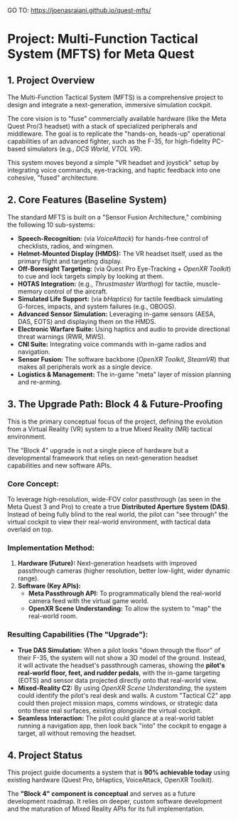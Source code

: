 



GO TO:
https://joenasraiani.github.io/quest-mfts/



# Project: Multi-Function Tactical System (MFTS) for Meta Quest

## 1. Project Overview

The Multi-Function Tactical System (MFTS) is a comprehensive project to design and integrate a next-generation, immersive simulation cockpit.

The core vision is to "fuse" commercially available hardware (like the Meta Quest Pro/3 headset) with a stack of specialized peripherals and middleware. The goal is to replicate the "hands-on, heads-up" operational capabilities of an advanced fighter, such as the F-35, for high-fidelity PC-based simulators (e.g., *DCS World*, *VTOL VR*).

This system moves beyond a simple "VR headset and joystick" setup by integrating voice commands, eye-tracking, and haptic feedback into one cohesive, "fused" architecture.

## 2. Core Features (Baseline System)

The standard MFTS is built on a "Sensor Fusion Architecture," combining the following 10 sub-systems:

* **Speech-Recognition:** (via *VoiceAttack*) for hands-free control of checklists, radios, and wingmen.
* **Helmet-Mounted Display (HMDS):** The VR headset itself, used as the primary flight and targeting display.
* **Off-Boresight Targeting:** (via Quest Pro Eye-Tracking + *OpenXR Toolkit*) to cue and lock targets simply by looking at them.
* **HOTAS Integration:** (e.g., *Thrustmaster Warthog*) for tactile, muscle-memory control of the aircraft.
* **Simulated Life Support:** (via *bHaptics*) for tactile feedback simulating G-forces, impacts, and system failures (e.g., OBOGS).
* **Advanced Sensor Simulation:** Leveraging in-game sensors (AESA, DAS, EOTS) and displaying them on the HMDS.
* **Electronic Warfare Suite:** Using haptics and audio to provide directional threat warnings (RWR, MWS).
* **CNI Suite:** Integrating voice commands with in-game radios and navigation.
* **Sensor Fusion:** The software backbone (*OpenXR Toolkit*, *SteamVR*) that makes all peripherals work as a single device.
* **Logistics & Management:** The in-game "meta" layer of mission planning and re-arming.

## 3. The Upgrade Path: Block 4 & Future-Proofing

This is the primary conceptual focus of the project, defining the evolution from a Virtual Reality (VR) system to a true Mixed Reality (MR) tactical environment.

The "Block 4" upgrade is not a single piece of hardware but a developmental framework that relies on next-generation headset capabilities and new software APIs.

### Core Concept:
To leverage high-resolution, wide-FOV color passthrough (as seen in the Meta Quest 3 and Pro) to create a true **Distributed Aperture System (DAS)**. Instead of being fully blind to the real world, the pilot can "see through" the virtual cockpit to view their real-world environment, with tactical data overlaid on top.

### Implementation Method:

1.  **Hardware (Future):** Next-generation headsets with improved passthrough cameras (higher resolution, better low-light, wider dynamic range).
2.  **Software (Key APIs):**
    * **Meta Passthrough API:** To programmatically blend the real-world camera feed with the virtual game world.
    * **OpenXR Scene Understanding:** To allow the system to "map" the real-world room.

### Resulting Capabilities (The "Upgrade"):

* **True DAS Simulation:** When a pilot looks "down through the floor" of their F-35, the system will not show a 3D model of the ground. Instead, it will activate the headset's passthrough cameras, showing the **pilot's real-world floor, feet, and rudder pedals**, with the in-game targeting (EOTS) and sensor data projected directly onto that real-world view.
* **Mixed-Reality C2:** By using *OpenXR Scene Understanding*, the system could identify the pilot's real desk and walls. A custom "Tactical C2" app could then project mission maps, comms windows, or strategic data onto these real surfaces, existing *alongside* the virtual cockpit.
* **Seamless Interaction:** The pilot could glance at a real-world tablet running a navigation app, then look back "into" the cockpit to engage a target, all without removing the headset.

## 4. Project Status

This project guide documents a system that is **90% achievable today** using existing hardware (Quest Pro, bHaptics, VoiceAttack, OpenXR Toolkit).

The **"Block 4" component is conceptual** and serves as a future development roadmap. It relies on deeper, custom software development and the maturation of Mixed Reality APIs for its full implementation.
